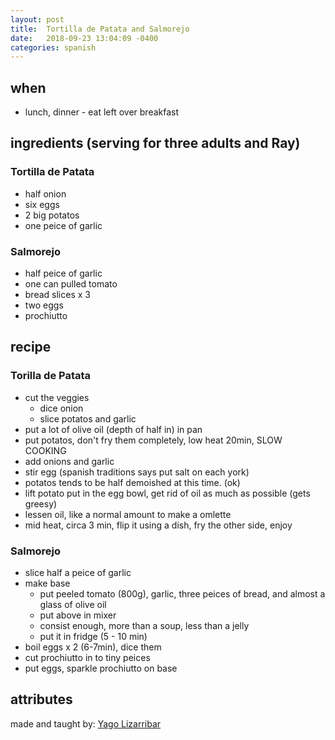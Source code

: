 ```yaml
---
layout: post
title:  Tortilla de Patata and Salmorejo
date:   2018-09-23 13:04:09 -0400
categories: spanish
---
```


## when 

- lunch, dinner - eat left over breakfast

## ingredients (serving for three adults and Ray)

### Tortilla de Patata

- half onion
- six eggs
- 2 big potatos
- one peice of garlic

### Salmorejo

- half peice of garlic
- one can pulled tomato
- bread slices x 3
- two eggs
- prochiutto

## recipe

### Torilla de Patata

- cut the veggies
  - dice onion
  - slice potatos and garlic
- put a lot of olive oil (depth of half in) in pan
- put potatos, don't fry them completely, low heat 20min, SLOW COOKING
- add onions and garlic
- stir egg (spanish traditions says put salt on each york)
- potatos tends to be half demoished at this time. (ok)
- lift potato put in the egg bowl, get rid of oil as much as possible (gets greesy)
- lessen oil, like a normal amount to make a omlette
- mid heat, circa 3 min, flip it using a dish, fry the other side, enjoy

### Salmorejo

- slice half a peice of garlic
- make base
  - put peeled tomato (800g), garlic, three peices of bread, and almost a glass of olive oil
  - put above in mixer
  - consist enough, more than a soup, less than a jelly
  - put it in fridge (5 - 10 min)
- boil eggs x 2 (6-7min), dice them
- cut prochiutto in to tiny peices
- put eggs, sparkle prochiutto on base 

## attributes

made and taught by: 
[Yago Lizarribar](https://github.com/yagoliz)
